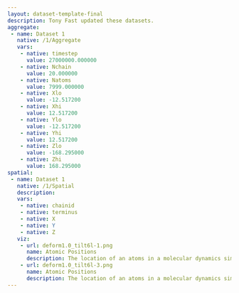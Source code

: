```yaml
---
layout: dataset-template-final
description: Tony Fast updated these datasets.
aggregate: 
 - name: Dataset 1
   native: /1/Aggregate
   vars: 
    - native: timestep
      value: 27000000.000000
    - native: Nchain
      value: 20.000000
    - native: Natoms
      value: 7999.000000
    - native: Xlo
      value: -12.517200
    - native: Xhi
      value: 12.517200
    - native: Ylo
      value: -12.517200
    - native: Yhi
      value: 12.517200
    - native: Zlo
      value: -168.295000
    - native: Zhi
      value: 168.295000
spatial: 
 - name: Dataset 1
   native: /1/Spatial
   description: 
   vars: 
    - native: chainid
    - native: terminus
    - native: X
    - native: Y
    - native: Z
   viz: 
    - url: deform1.0_tilt6l-1.png
      name: Atomic Positions
      description: The location of an atoms in a molecular dynamics simulation.
    - url: deform1.0_tilt6l-3.png
      name: Atomic Positions
      description: The location of an atoms in a molecular dynamics simulation.
---
```

